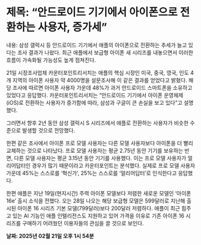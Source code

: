 # **제목: “안드로이드 기기에서 아이폰으로 전환하는 사용자, 증가세”**

  내용: 삼성 갤럭시 등 안드로이드 기기에서 애플의 아이폰으로 전환하는 추세가 늘고 있다는 조사 결과가 나왔다. 최근 애플에서 보급형 아이폰 새 시리즈를 내놓으면서 이러한 흐름이 가속화될 가능성도 높게 점쳐진다.

21일 시장조사업체 카운터포인트리서치는 애플의 핵심 시장인 미국, 중국, 영국, 인도 4개 지역의 아이폰 사용자 약 4000명을 설문조사해 이 같은 결과를 얻었다고 밝혔다. 해당 조사에 따르면 아이폰 사용자 가운데 48%가 과거 안드로이드 스마트폰을 소유하고 있었다고 응답했다. 카운터포인트리서치는 “안드로이드 기기에서 아이폰 운영체제(iOS)로 전환하는 사용자가 증가함에 따라, 삼성과 구글이 큰 손실을 보고 있다”고 설명했다.

그러면서 향후 2년 동안 삼성 갤럭시 S 시리즈에서 애플로 전환하는 사용자가 비슷한 수준으로 발생할 것으로 전망했다.

한편 같은 조사에서 아이폰 프로 모델 사용자는 다른 모델 사용자보다 아이폰을 더 빨리 교체하는 것으로 나타났다. 프로 모델 사용자는 평균 2.75년 동안 기기를 보유하는 반면, 다른 모델 사용자는 평균 3.15년 동안 기기를 사용했다. 이는 프로 모델 사용자가 얼리어답터인 경우가 많기 때문이라고 카운터포인트는 분석했다. 실제로 프로 모델 사용자 가운데 45%는 스스로를 ‘혁신가’, 25%는 스스로를 ‘얼리어답터’로 인식한다고 응답했다.

한편 애플은 지난 19일(현지시간) 주력 아이폰 모델보다 저렴한 새로운 모델인 ‘아이폰 16e’ 출시 소식을 전했다. 오는 28일 나오는 해당 보급형 모델은 599달러로 지난해 출시된 아이폰 16 시리즈 기본 모델(799달러)보다 200달러 저렴하다. 애플이 최근 힘주고 있는 AI 기능인 애플 인텔리전스도 지원하고 있어 가격을 이유로 기존 아이폰 16 시리즈를 구매하기 어려웠던 이용자들의 관심을 끌 것으로 보인다.

  **날짜: 2025년 02월 21일 오후 1시 54분**